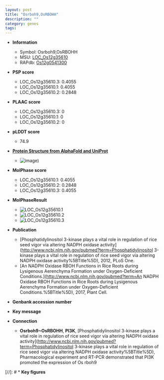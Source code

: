 ```yaml
---
layout: post
title: "Osrboh9,OsRBOHH"
description: ""
category: genes
tags: 
---
```


* **Information**  
    + Symbol: Osrboh9,OsRBOHH  
    + MSU: [LOC_Os12g35610](http://rice.plantbiology.msu.edu/cgi-bin/ORF_infopage.cgi?orf=LOC_Os12g35610)  
    + RAPdb: [Os12g0541300](http://rapdb.dna.affrc.go.jp/viewer/gbrowse_details/irgsp1?name=Os12g0541300)  

* **PSP score**  
    + LOC_Os12g35610.3: 0.4055 
    + LOC_Os12g35610.1: 0.4055 
    + LOC_Os12g35610.2: 0.2848 

* **PLAAC score**  
    + LOC_Os12g35610.3: 0 
    + LOC_Os12g35610.1: 0 
    + LOC_Os12g35610.2: 0 

* **pLDDT score**
    + 74.9

* **[Protein Structure from AlphaFold and UniProt](https://www.uniprot.org/uniprotkb/Q2QP56/entry#structure)**
    + ![image](https://ricepsp.github.io/images/Q2/AF-Q2QP56-F1.png))

* **MolPhase score**
    + LOC_Os12g35610.1: 0.4055
    + LOC_Os12g35610.2: 0.2848
    + LOC_Os12g35610.3: 0.4055

* **MolPhaseResult**
    + ![LOC_Os12g35610.1](https://ricepsp.github.io/pictures/LOC_Os12g/LOC_Os12g35610.1.png)
    + ![LOC_Os12g35610.2](https://ricepsp.github.io/pictures/LOC_Os12g/LOC_Os12g35610.2.png)
    + ![LOC_Os12g35610.3](https://ricepsp.github.io/pictures/LOC_Os12g/LOC_Os12g35610.3.png)

* **Publication**  
    + [Phosphatidylinositol 3-kinase plays a vital role in regulation of rice seed vigor via altering NADPH oxidase activity](http://www.ncbi.nlm.nih.gov/pubmed?term=Phosphatidylinositol 3-kinase plays a vital role in regulation of rice seed vigor via altering NADPH oxidase activity%5BTitle%5D), 2012, PLoS One.
    + [An NADPH Oxidase RBOH Functions in Rice Roots during Lysigenous Aerenchyma Formation under Oxygen-Deficient Conditions.](http://www.ncbi.nlm.nih.gov/pubmed?term=An NADPH Oxidase RBOH Functions in Rice Roots during Lysigenous Aerenchyma Formation under Oxygen-Deficient Conditions.%5BTitle%5D), 2017, Plant Cell.

* **Genbank accession number**  

* **Key message**  

* **Connection**  
    + __Osrboh9~OsRBOHH__, __PI3K__, [Phosphatidylinositol 3-kinase plays a vital role in regulation of rice seed vigor via altering NADPH oxidase activity](http://www.ncbi.nlm.nih.gov/pubmed?term=Phosphatidylinositol 3-kinase plays a vital role in regulation of rice seed vigor via altering NADPH oxidase activity%5BTitle%5D), Pharmacological experiment and RT-PCR demonstrated that PI3K promoted the expression of Os rboh9

[//]: # * **Key figures**  


